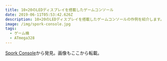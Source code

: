 ```yaml
---
title: 10×20のLEDディスプレイを搭載したゲームコンソール
date: 2019-06-11T05:53:42.626Z
description: 10×20のLEDディスプレイを搭載したゲームコンソールの作例を紹介します。
image: /img/spork-console.jpg
tags:
  - ゲーム機
  - ATmega328
---
```

[Spork Console](https://hackaday.io/project/165777-spork-console)から発見。画像もここから転載。
